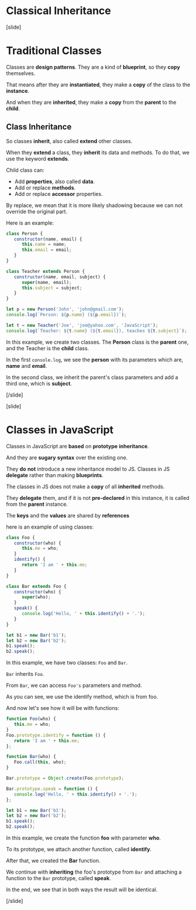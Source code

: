# Classical Inheritance

[slide]
# Traditional Classes

Classes are **design patterns**. They are a kind of **blueprint**, so they **copy** themselves. 

That means after they are **instantiated**, they make a **copy** of the class to the **instance**. 

And when they are **inherited**, they make a **copy** from the **parent** to the **child**.

## Class Inheritance

So classes **inherit**, also called **extend** other classes. 

When they **extend** a class, they **inherit** its data and methods. To do that, we use the keyword **extends**.

Child class can:

-  Add **properties**, also called **data**.
-  Add or replace **methods**.
-  Add or replace **accessor** properties.

By replace, we mean that it is more likely shadowing because we can not override the original part.

Here is an example:

```js live
class Person {
   constructor(name, email) {
      this.name = name;
      this.email = email;
   }
}

class Teacher extends Person {
   constructor(name, email, subject) {
      super(name, email);
      this.subject = subject;
   }
}

let p = new Person('John', 'john@gmail.com');
console.log(`Person: ${p.name} (${p.email})`);

let t = new Teacher('Joe', 'joe@yahoo.com', 'JavaScript');
console.log(`Teacher: ${t.name} (${t.email}), teaches ${t.subject}`);
```

In this example, we create two classes. The **Person** class is the **parent** one, and the Teacher is the **child** class. 

In the first `console.log`, we see the **person** with its parameters which are, **name** and **email**.

In the second class, we inherit the parent's class parameters and add a third one, which is **subject**.

[/slide]

[slide]

# Classes in JavaScript

Classes in JavaScript are **based** on **prototype** **inheritance**.

And they are **sugary** **syntax** over the existing one.

They **do** **not** introduce a new inheritance model to JS. Classes in JS **delegate** rather than making **blueprints**.

The classes in JS does not make a **copy** of all **inherited** methods.

They **delegate** them, and if it is not **pre-declared** in this instance, it is called from the **parent** instance. 

The **keys** and the **values** are shared by **references**

here is an example of using classes:

```js live
class Foo {
   constructor(who) {
      this.me = who;
   }
   identify() {
      return 'I am ' + this.me;
   }
}

class Bar extends Foo {
   constructor(who) {
      super(who);
   }
   speak() {
      console.log('Hello, ' + this.identify() + '.');
   }
}

let b1 = new Bar('b1');
let b2 = new Bar('b2');
b1.speak();
b2.speak();
```

In this example, we have two classes: `Foo` and `Bar`. 

`Bar` inherits `Foo`. 

From `Bar`, we can access `Foo's` parameters and method. 

As you can see, we use the identify method, which is from foo.

And now let's see how it will be with functions:

```js live
function Foo(who) {
   this.me = who;
}
Foo.prototype.identify = function () {
   return 'I am ' + this.me;
};

function Bar(who) {
   Foo.call(this, who);
}

Bar.prototype = Object.create(Foo.prototype);

Bar.prototype.speak = function () {
   console.log('Hello, ' + this.identify() + '.');
};

let b1 = new Bar('b1');
let b2 = new Bar('b2');
b1.speak();
b2.speak();
```

In this example, we create the function **foo** with parameter **who**. 

To its prototype, we attach another function, called **identify**. 

After that, we created the **Bar** function. 

We continue with **inheriting** the foo's prototype from `Bar` and attaching a function to the `Bar` prototype, called **speak**.

In the end, we see that in both ways the result will be identical.

[/slide]
